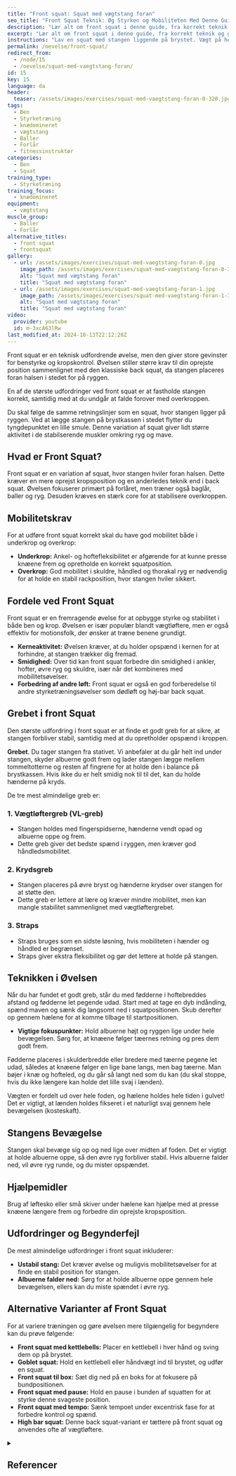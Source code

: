 ```yaml
---
title: "Front squat: Squat med vægtstang foran"
seo_title: "Front Squat Teknik: Øg Styrken og Mobiliteten Med Denne Guide"
description: "Lær alt om front squat i denne guide, fra korrekt teknik og greb til de bedste alternative varianter. Forbedr din styrke, mobilitet og squat-evne med fokus på korrekt udførelse og effektive øvelser."
excerpt: "Lær alt om front squat i denne guide, fra korrekt teknik og greb til de bedste alternative varianter. Forbedr din styrke, mobilitet og squat-evne med fokus på korrekt udførelse og effektive øvelser."
instructions: "Lav en squat med stangen liggende på brystet. Vægt på hele foden. Hold ryggen ret. Gå så langt ned i knæ som du kan."
permalink: /oevelse/front-squat/
redirect_from:
  - /node/15
  - /oevelse/squat-med-vaegtstang-foran/
id: 15
key: 15
language: da
header:
  teaser: /assets/images/exercises/squat-med-vaegtstang-foran-0-320.jpg
tags:
  - Ben
  - Styrketræning
  - knædomineret
  - vægtstang
  - Baller
  - Forlår
  - fitnessinstruktør
categories:
  - Ben
  - Squat
training_type:
  - Styrketræning
training_focus:
  - knædomineret
equipment:
  - vægtstang
muscle_group:
  - Baller
  - Forlår
alternative_titles:
  - front squat
  - frontsquat
gallery:
  - url: /assets/images/exercises/squat-med-vaegtstang-foran-0.jpg
    image_path: /assets/images/exercises/squat-med-vaegtstang-foran-0-320.jpg
    alt: "Squat med vægtstang foran"
    title: "Squat med vægtstang foran"
  - url: /assets/images/exercises/squat-med-vaegtstang-foran-1.jpg
    image_path: /assets/images/exercises/squat-med-vaegtstang-foran-1-320.jpg
    alt: "Squat med vægtstang foran"
    title: "Squat med vægtstang foran"
video:
  provider: youtube
  id: m-3xcA63lRw
last_modified_at: 2024-10-13T22:12:28Z
---
```


Front squat er en teknisk udfordrende øvelse, men den giver store gevinster for benstyrke og kropskontrol. Øvelsen stiller større krav til din oprejste position sammenlignet med den klassiske back squat, da stangen placeres foran halsen i stedet for på ryggen.

En af de største udfordringer ved front squat er at fastholde stangen korrekt, samtidig med at du undgår at falde forover med overkroppen.

Du skal følge de samme retningslinjer som en squat, hvor stangen ligger på ryggen. Ved at lægge stangen på brystkassen i stedet flytter du tyngdepunktet en lille smule. Denne variation af squat giver lidt større aktivitet i de stabilserende muskler omkring ryg og mave.

## Hvad er Front Squat?

Front squat er en variation af squat, hvor stangen hviler foran halsen. Dette kræver en mere oprejst kropsposition og en anderledes teknik end i back squat. Øvelsen fokuserer primært på forlåret, men træner også baglår, baller og ryg. Desuden kræves en stærk core for at stabilisere overkroppen.

## Mobilitetskrav

For at udføre front squat korrekt skal du have god mobilitet både i underkrop og overkrop:

- **Underkrop:** Ankel- og hoftefleksibilitet er afgørende for at kunne presse knæene frem og opretholde en korrekt squatposition.
- **Overkrop:** God mobilitet i skuldre, håndled og thorakal ryg er nødvendig for at holde en stabil rackposition, hvor stangen hviler sikkert.

## Fordele ved Front Squat

Front squat er en fremragende øvelse for at opbygge styrke og stabilitet i både ben og krop. Øvelsen er især populær blandt vægtløftere, men er også effektiv for motionsfolk, der ønsker at træne benene grundigt.

- **Kerneaktivitet:** Øvelsen kræver, at du holder opspænd i kernen for at forhindre, at stangen trækker dig fremad.
- **Smidighed:** Over tid kan front squat forbedre din smidighed i ankler, hofter, øvre ryg og skuldre, især når det kombineres med mobilitetsøvelser.
- **Forbedring af andre løft:** Front squat er også en god forberedelse til andre styrketræningsøvelser som dødløft og høj-bar back squat.

## Grebet i front Squat

Den største udfordring i front squat er at finde et godt greb for at sikre, at stangen forbliver stabil, samtidig med at du opretholder opspænd i kroppen.

**Grebet**. Du tager stangen fra stativet. Vi anbefaler at du går helt ind under stangen, skyder albuerne godt frem og lader stangen lægge mellem tommeltotterne og resten af fingrene for at holde den i balance på brystkassen. Hvis ikke du er helt smidig nok til til det, kan du holde hænderne på kryds.

De tre mest almindelige greb er:

### 1. **Vægtløftergreb (VL-greb)**
- Stangen holdes med fingerspidserne, hænderne vendt opad og albuerne oppe og frem.
- Dette greb giver det bedste spænd i ryggen, men kræver god håndledsmobilitet.

### 2. **Krydsgreb**
- Stangen placeres på øvre bryst og hænderne krydser over stangen for at støtte den.
- Dette greb er lettere at lære og kræver mindre mobilitet, men kan mangle stabilitet sammenlignet med vægtløftergrebet.

### 3. **Straps**
- Straps bruges som en sidste løsning, hvis mobiliteten i hænder og håndled er begrænset.
- Straps giver ekstra fleksibilitet og gør det lettere at holde på stangen.

## Teknikken i Øvelsen

Når du har fundet et godt greb, står du med fødderne i hoftebreddes afstand og fødderne let pegende udad. Start med at tage en dyb indånding, spænd maven og sænk dig langsomt ned i squatpositionen. Skub derefter op gennem hælene for at komme tilbage til startpositionen. 

- **Vigtige fokuspunkter:** Hold albuerne højt og ryggen lige under hele bevægelsen. Sørg for, at knæene følger tæernes retning og pres dem godt frem.

Fødderne placeres i skulderbredde eller bredere med tæerne pegene let udad, således at knæene følger en lige bane langs, men bag tæerne. Man bøjer i knæ og hofteled, og du går så langt ned som du kan (du skal stoppe, hvis du ikke længere kan holde det lille svaj i lænden).

Vægten er fordelt ud over hele foden, og hælene holdes hele tiden i gulvet! Det er vigtigt, at lænden holdes fikseret i et naturligt svaj gennem hele bevægelsen (kosteskaft).

## Stangens Bevægelse

Stangen skal bevæge sig op og ned lige over midten af foden. Det er vigtigt at holde albuerne oppe, så den øvre ryg forbliver stabil. Hvis albuerne falder ned, vil øvre ryg runde, og du mister opspændet.

## Hjælpemidler

Brug af løftesko eller små skiver under hælene kan hjælpe med at presse knæene længere frem og forbedre din oprejste kropsposition.

## Udfordringer og Begynderfejl

De mest almindelige udfordringer i front squat inkluderer:

- **Ustabil stang:** Det kræver øvelse og muligvis mobilitetsøvelser for at finde en stabil position for stangen.
- **Albuerne falder ned:** Sørg for at holde albuerne oppe gennem hele bevægelsen, ellers kan du miste spændet i øvre ryg.

## Alternative Varianter af Front Squat

For at variere træningen og gøre øvelsen mere tilgængelig for begyndere kan du prøve følgende:

- **Front squat med kettlebells:** Placer en kettlebell i hver hånd og sving dem op på brystet.
- **Goblet squat:** Hold en kettlebell eller håndvægt ind til brystet, og udfør en squat.
- **Front squat til box:** Sæt dig ned på en boks for at fokusere på bundpositionen.
- **Front squat med pause:** Hold en pause i bunden af squatten for at styrke denne svageste position.
- **Front squat med tempo:** Sænk tempoet under excentrisk fase for at forbedre kontrol og spænd.
- **High bar squat:** Denne back squat-variant er tættere på front squat og anvendes ofte af vægtløftere.

<details markdown="1" class="references">
  <summary><h2 id="references">Referencer</h2></summary>

- Clark, D. R., Lambert, M. I., & Hunter, A. M. (2012). Muscle activation in the loaded free barbell squat: a brief review. *The Journal of Strength & Conditioning Research, 26*(4), 1169-1178.
- Yavuz, H. U., Erdağ, D., Amca, A. M., & Aritan, S. (2015). Kinematic and EMG activities during front and back squat variations in maximum loads. *Journal of Sports Sciences, 33*(10), 1058-1066.

</details>